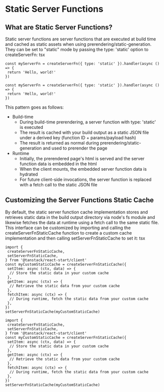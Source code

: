 # Static Server Functions
## What are Static Server Functions?
Static server functions are server functions that are executed at build time and cached as static assets when using prerendering/static-generation. They can be set to "static" mode by passing the type: 'static' option to createServerFn:
tsx
```
const myServerFn = createServerFn({ type: 'static' }).handler(async () => {
 return 'Hello, world!'
})

```
```
const myServerFn = createServerFn({ type: 'static' }).handler(async () => {
 return 'Hello, world!'
})

```

This pattern goes as follows:
  * Build-time
    * During build-time prerendering, a server function with type: 'static' is executed
    * The result is cached with your build output as a static JSON file under a derived key (function ID + params/payload hash)
    * The result is returned as normal during prerendering/static-generation and used to prerender the page
  * Runtime
    * Initially, the prerendered page's html is served and the server function data is embedded in the html
    * When the client mounts, the embedded server function data is hydrated
    * For future client-side invocations, the server function is replaced with a fetch call to the static JSON file


## Customizing the Server Functions Static Cache
By default, the static server function cache implementation stores and retrieves static data in the build output directory via node's fs module and likewise fetches the data at runtime using a fetch call to the same static file.
This interface can be customized by importing and calling the createServerFnStaticCache function to create a custom cache implementation and then calling setServerFnStaticCache to set it:
tsx
```
import {
 createServerFnStaticCache,
 setServerFnStaticCache,
} from '@tanstack/react-start/client'
const myCustomStaticCache = createServerFnStaticCache({
 setItem: async (ctx, data) => {
  // Store the static data in your custom cache
 },
 getItem: async (ctx) => {
  // Retrieve the static data from your custom cache
 },
 fetchItem: async (ctx) => {
  // During runtime, fetch the static data from your custom cache
 },
})
setServerFnStaticCache(myCustomStaticCache)

```
```
import {
 createServerFnStaticCache,
 setServerFnStaticCache,
} from '@tanstack/react-start/client'
const myCustomStaticCache = createServerFnStaticCache({
 setItem: async (ctx, data) => {
  // Store the static data in your custom cache
 },
 getItem: async (ctx) => {
  // Retrieve the static data from your custom cache
 },
 fetchItem: async (ctx) => {
  // During runtime, fetch the static data from your custom cache
 },
})
setServerFnStaticCache(myCustomStaticCache)

```
